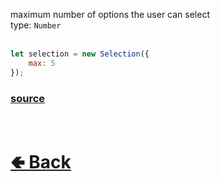 maximum number of options the user can select<br>
type: `Number`<br>
<br>

```js
let selection = new Selection({
    max: 5
});
```

### [source](https://github.com/shysolocup/noscord.js/blob/main/src/Services/ComponentService/components/Selection.js)

<br> <h1> [🢀 Back](https://github.com/shysolocup/noscord.js/wiki/Components.Selection) </h1>